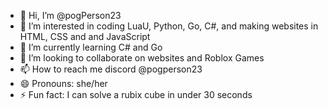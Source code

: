 - 👋 Hi, I’m @pogPerson23
- 👀 I’m interested in coding LuaU, Python, Go, C#, and making websites in HTML, CSS and and JavaScript
- 🌱 I’m currently learning C# and Go
- 💞️ I’m looking to collaborate on websites and Roblox Games
- 📫 How to reach me discord @pogperson23
- 😄 Pronouns: she/her
- ⚡ Fun fact: I can solve a rubix cube in under 30 seconds

<!---
pogPerson23/pogPerson23 is a ✨ special ✨ repository because its `README.md` (this file) appears on your GitHub profile.
You can click the Preview link to take a look at your changes.
--->
